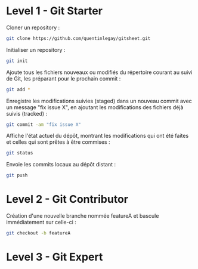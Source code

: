 # Level 1 - Git Starter

Cloner un repository :
``` bash 
git clone https://github.com/quentinlegay/gitsheet.git
```

Initialiser un repository :
``` bash 
git init
```

Ajoute tous les fichiers nouveaux ou modifiés du répertoire courant au suivi de Git, les préparant pour le prochain commit :
``` bash 
git add *
```

Enregistre les modifications suivies (staged) dans un nouveau commit avec un message "fix issue X", en ajoutant les modifications des fichiers déjà suivis (tracked) :
``` bash 
git commit -am "fix issue X"
```

Affiche l'état actuel du dépôt, montrant les modifications qui ont été faites et celles qui sont prêtes à être commises :
``` bash 
git status
```

Envoie les commits locaux au dépôt distant : 
``` bash 
git push
```

# Level 2 - Git Contributor
Création d'une nouvelle branche nommée featureA et bascule immédiatement sur celle-ci :
``` bash 
git checkout -b featureA
```

# Level 3 - Git Expert